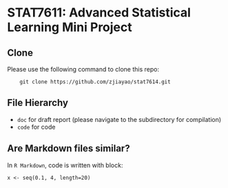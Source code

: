 # STAT7611: Advanced Statistical Learning Mini Project

## Clone

Please use the following command to clone this repo:
```
    git clone https://github.com/zjiayao/stat7614.git
```

## File Hierarchy

- `doc` for draft report (please navigate to the subdirectory for compilation)
- `code` for code

## Are Markdown files similar?

In `R Markdown`, code is written with block:
```{r}
x <- seq(0.1, 4, length=20)
```

